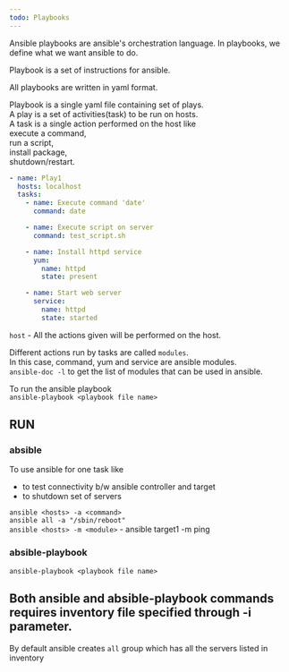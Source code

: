 ```yaml
---
todo: Playbooks
---
```


Ansible playbooks are ansible's orchestration language. 
In playbooks, we define what we want ansible to do.   

Playbook is a set of instructions for ansible.   

All playbooks are written in yaml format.  

Playbook is a single yaml file containing set of plays.  
A play is a set of activities(task) to be run on hosts.   
A task is a single action performed on the host like   
execute a command,   
run a script,  
install package,   
shutdown/restart.  

```yaml
- name: Play1
  hosts: localhost
  tasks:
    - name: Execute command 'date'
      command: date

    - name: Execute script on server
      command: test_script.sh

    - name: Install httpd service
      yum: 
        name: httpd
        state: present

    - name: Start web server
      service:
        name: httpd
        state: started
```

`host` - All the actions given will be performed on the host.  

Different actions run by tasks are called `modules`.  
In this case, command, yum and service are ansible modules.  
`ansible-doc -l` to get the list of modules that can be used in ansible.  

To run the ansible playbook   
`ansible-playbook <playbook file name>`   

## RUN

### absible  

To use ansible for one task like  
* to test connectivity b/w ansible controller and target
* to shutdown set of servers

`ansible <hosts> -a <command>`   
`ansible all -a "/sbin/reboot"`  
`ansible <hosts> -m <module>` - ansible target1 -m ping

### absible-playbook

`ansible-playbook <playbook file name>` 

Both ansible and absible-playbook commands requires inventory file specified through -i parameter.  
---

By default ansible creates `all` group which has all the servers listed in inventory 

